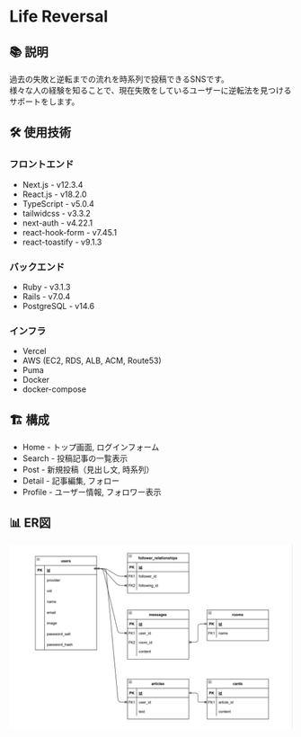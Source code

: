 # Life Reversal

## 📚 説明
過去の失敗と逆転までの流れを時系列で投稿できるSNSです。<br/>
様々な人の経験を知ることで、現在失敗をしているユーザーに逆転法を見つけるサポートをします。

## 🛠️ 使用技術

### フロントエンド
- Next.js - v12.3.4
- React.js - v18.2.0
- TypeScript - v5.0.4
- tailwidcss - v3.3.2
- next-auth - v4.22.1
- react-hook-form - v7.45.1
- react-toastify - v9.1.3

### バックエンド
- Ruby - v3.1.3
- Rails - v7.0.4
- PostgreSQL - v14.6

### インフラ
- Vercel
- AWS (EC2, RDS, ALB, ACM, Route53)
- Puma
- Docker
- docker-compose

## 🏗️ 構成
- Home - トップ画面, ログインフォーム
- Search - 投稿記事の一覧表示
- Post - 新規投稿（見出し文, 時系列）
- Detail - 記事編集, フォロー
- Profile - ユーザー情報, フォロワー表示


## 📊 ER図
![モデル:User, Article, Message, Room, Card, Follower_relationships](frontend/public/life-reversal_er.png)
